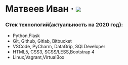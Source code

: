# Матвеев Иван &middot; [![](https://img.shields.io/badge/resume-hh-red)](https://lobnya.hh.ru/resume/5ea62208ff01a2a4290039ed1f354774426b73)

### Стек технологий(актуальность на 2020 год):
- Python,Flask
- Git, Github, Gitlab, Bitbucket
- VSCode, PyCharm, DataGrip, SQLDeveloper
- HTML5, CSS3, SCSS/LESS,Bootstrap 4
- Linux,Vagrant,VirtualBox
